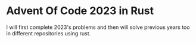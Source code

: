 # Advent Of Code 2023 in Rust

I will first complete 2023's problems and then will solve previous years too in different repositories using rust. 